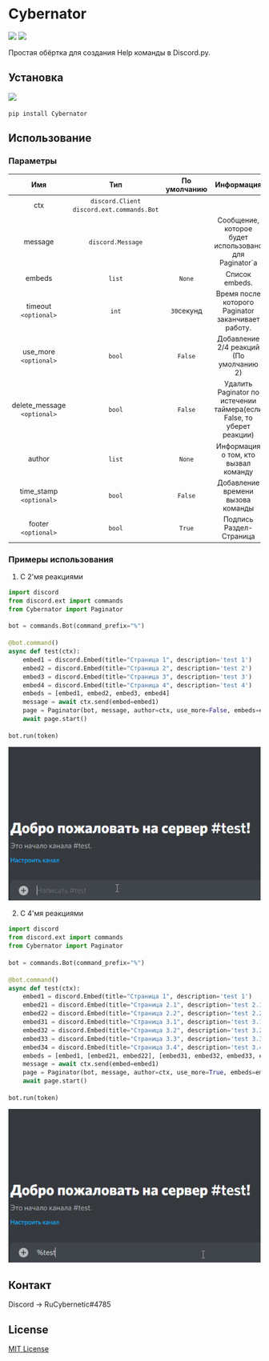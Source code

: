 # Cybernator
![](https://img.shields.io/badge/python-%3E%3D%203.7-blue) ![](https://img.shields.io/badge/discord.py-%3E%3D1.3.2-blue)

Простая обёртка для создания Help команды в Discord.py.

## Установка
![](https://img.shields.io/badge/ver.-0.2-blue)
```
pip install Cybernator
```

## Использование

### Параметры
|           Имя             |                     Тип                     |По умолчанию|                           Информация                                |
|:-------------------------:|:-------------------------------------------:|:----------:|:-------------------------------------------------------------------:|
|           ctx             | `discord.Client` `discord.ext.commands.Bot` |            |                                                                     |
|         message           |              `discord.Message`              |            |       Сообщение, которое будет использовано для Paginator`a         |
|          embeds           |                    `list`                   |   `None`   |                        Список embeds.                               |
|    timeout `<optional>`   |                    `int`                    | `30`секунд |        Время после которого Paginator заканчивает работу.           |
|   use_more `<optional>`   |                    `bool`                   |   `False`  |            Добавление 2/4 реакций (По умолчанию 2)                  |
|delete_message `<optional>`|                    `bool`                   |   `False`  |Удалить Paginator по истечении таймера(если False, то уберет реакции)|
|    author                 |                    `list`                   |   `None`   |              Информация о том, кто вызвал команду                   |
|  time_stamp `<optional>`  |                    `bool`                   |   `False`  |                 Добавление времени вызова команды                   |
|    footer `<optional>`    |                    `bool`                   |   `True`   |                     Подпись Раздел-Страница                         |

### Примеры использования

1. С 2'мя реакциями

```py
import discord
from discord.ext import commands
from Cybernator import Paginator

bot = commands.Bot(command_prefix="%")

@bot.command()
async def test(ctx):
    embed1 = discord.Embed(title="Страница 1", description='test 1')
    embed2 = discord.Embed(title="Страница 2", description='test 2')
    embed3 = discord.Embed(title="Страница 3", description='test 3')
    embed4 = discord.Embed(title="Страница 4", description='test 4')
    embeds = [embed1, embed2, embed3, embed4]
    message = await ctx.send(embed=embed1)
    page = Paginator(bot, message, author=ctx, use_more=False, embeds=embeds)
    await page.start()

bot.run(token)
```

![2 Реакции](https://github.com/RuCybernetic/myhelp/blob/master/Cybernetori/2reaction.gif)

2. С 4'мя реакциями

```py
import discord
from discord.ext import commands
from Cybernator import Paginator

bot = commands.Bot(command_prefix="%")

@bot.command()
async def test(ctx):
    embed1 = discord.Embed(title="Страница 1", description='test 1')
    embed21 = discord.Embed(title="Страница 2.1", description='test 2.1')
    embed22 = discord.Embed(title="Страница 2.2", description='test 2.2')
    embed31 = discord.Embed(title="Страница 3.1", description='test 3.1')
    embed32 = discord.Embed(title="Страница 3.2", description='test 3.2')
    embed33 = discord.Embed(title="Страница 3.3", description='test 3.3')
    embed34 = discord.Embed(title="Страница 3.4", description='test 3.4')
    embeds = [embed1, [embed21, embed22], [embed31, embed32, embed33, embed34]]
    message = await ctx.send(embed=embed1)
    page = Paginator(bot, message, author=ctx, use_more=True, embeds=embeds)
    await page.start()

bot.run(token)
```

![4 Реакции](https://github.com/RuCybernetic/myhelp/blob/master/Cybernetori/4reaction.gif)

## Контакт
Discord -> RuCybernetic#4785

## License
[MIT License](https://github.com/RuCybernetic/Cybernetor/blob/master/LICENSE)
